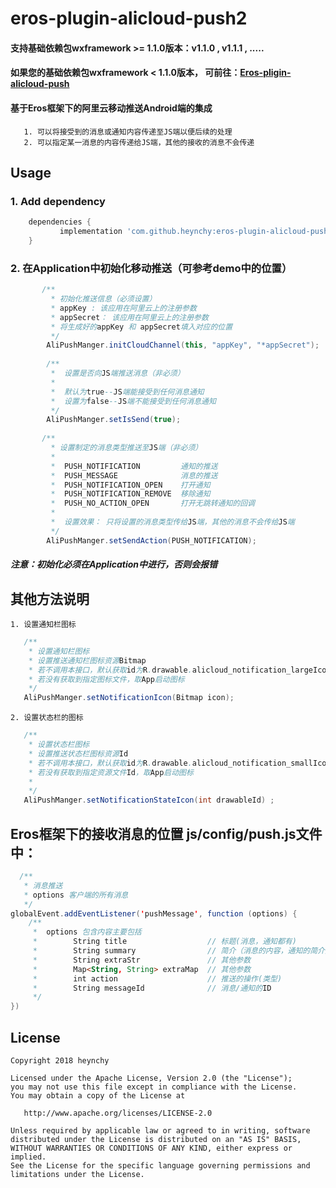 # eros-plugin-alicloud-push2

#### 支持基础依赖包wxframework >= 1.1.0版本：v1.1.0 ,  v1.1.1 , ..... 

#### 如果您的基础依赖包wxframework < 1.1.0版本， 可前往：[Eros-pligin-alicloud-push](https://github.com/heynchy/eros-plugin-alicloud-push)

#### 基于Eros框架下的阿里云移动推送Android端的集成
       1. 可以将接受到的消息或通知内容传递至JS端以便后续的处理
       2. 可以指定某一消息的内容传递给JS端，其他的接收的消息不会传递
## Usage
### 1. Add dependency
```groovy
	dependencies {
	       implementation 'com.github.heynchy:eros-plugin-alicloud-push2:v0.0.8'
	}
```
### 2. 在Application中初始化移动推送（可参考demo中的位置）
```java
       /**
         * 初始化推送信息（必须设置）
         * appKey : 该应用在阿里云上的注册参数
         * appSecret： 该应用在阿里云上的注册参数
         * 将生成好的appKey 和 appSecret填入对应的位置
         */
        AliPushManger.initCloudChannel(this, "appKey", "*appSecret");
        
        /**
         *  设置是否向JS端推送消息（非必须）
         *
         *  默认为true--JS端能接受到任何消息通知
         *  设置为false--JS端不能接受到任何消息通知
         */
        AliPushManger.setIsSend(true);
        
       /**
         * 设置制定的消息类型推送至JS端（非必须）
         *
         *  PUSH_NOTIFICATION         通知的推送
         *  PUSH_MESSAGE              消息的推送
         *  PUSH_NOTIFICATION_OPEN    打开通知
         *  PUSH_NOTIFICATION_REMOVE  移除通知
         *  PUSH_NO_ACTION_OPEN       打开无跳转通知的回调
         *
         *  设置效果： 只将设置的消息类型传给JS端，其他的消息不会传给JS端
         */
        AliPushManger.setSendAction(PUSH_NOTIFICATION);
```
##### 注意：初始化必须在Application中进行，否则会报错

## 其他方法说明
    1. 设置通知栏图标
 ```java
    /**
     * 设置通知栏图标
     * 设置推送通知栏图标资源Bitmap
     * 若不调用本接口，默认获取id为R.drawable.alicloud_notification_largeIcon的资源文件
     * 若没有获取到指定图标文件，取App启动图标
     */
    AliPushManger.setNotificationIcon(Bitmap icon);
 ```
    2. 设置状态栏的图标
 ```java
    /**
     * 设置状态栏图标
     * 设置推送状态栏图标资源Id
     * 若不调用本接口，默认获取id为R.drawable.alicloud_notification_smallIcon的资源文件
     * 若没有获取到指定资源文件Id，取App启动图标
     *
     */
    AliPushManger.setNotificationStateIcon(int drawableId) ;
 ```

## Eros框架下的接收消息的位置 js/config/push.js文件中：
```java
  /**
   * 消息推送
   * options 客户端的所有消息
   */
globalEvent.addEventListener('pushMessage', function (options) {
    /** 
     *  options 包含内容主要包括  
     *        String title                  // 标题(消息，通知都有)
     *        String summary                // 简介（消息的内容，通知的简介）
     *        String extraStr               // 其他参数
     *        Map<String, String> extraMap  // 其他参数
     *        int action                    // 推送的操作(类型)
     *        String messageId              // 消息/通知的ID
     */
})
```


License
---------
    Copyright 2018 heynchy

    Licensed under the Apache License, Version 2.0 (the "License");
    you may not use this file except in compliance with the License.
    You may obtain a copy of the License at

       http://www.apache.org/licenses/LICENSE-2.0

    Unless required by applicable law or agreed to in writing, software
    distributed under the License is distributed on an "AS IS" BASIS,
    WITHOUT WARRANTIES OR CONDITIONS OF ANY KIND, either express or implied.
    See the License for the specific language governing permissions and
    limitations under the License.


